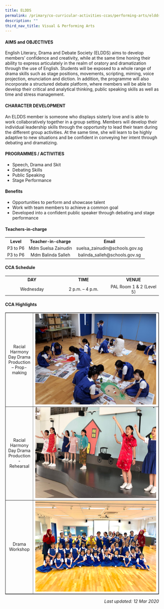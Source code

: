 ```yaml
---
title: ELDDS
permalink: /primary/co-curricular-activities-ccas/performing-arts/eldds/
description: ""
third_nav_title: Visual & Performing Arts
---
```


<h4><strong>AIMS and OBJECTIVES</strong></h4>
<p>English Literary, Drama and Debate Society (ELDDS) aims to develop members&rsquo; confidence and creativity, while at the same time honing their ability to express articulately in the realm of oratory and dramatization through the use of English. Students will be exposed to a whole range of drama skills such as stage positions, movements, scripting, miming, voice projection, enunciation and diction. In addition, the programme will also incorporate a structured debate platform, where members will be able to develop their critical and analytical thinking, public speaking skills as well as time and stress management.</p>
<h4><strong>CHARACTER DEVELOPMENT</strong></h4>
<p>An ELDDS member is someone who displays sisterly love and is able to work collaboratively together in a group setting. Members will develop their individual leadership skills through the opportunity to lead their team during the different group activities. At the same time, she will learn to be highly adaptive to new situations and be confident in conveying her intent through debating and dramatizing.</p>
<h4><strong>PROGRAMMES / ACTIVITIES</strong></h4>
<ul>
<li>Speech, Drama and Skit</li>
<li>Debating Skills</li>
<li>Public Speaking</li>
<li>Stage Performance</li>
</ul>
<h4><strong>Benefits</strong></h4>
<ul>
<li>Opportunities to perform and showcase talent</li>
<li>Work with team members to achieve a common goal</li>
<li>Developed into a confident public speaker through debating and stage performance</li>
</ul>
<h4><strong>Teachers-in-charge</strong></h4>
<table>
<tbody>
<tr>
<th style="text-align: center;">Level</th>
<th style="text-align: center;">Teacher-in-charge</th>
<th style="text-align: center;">Email</th>
</tr>
<tr>
<td style="text-align: center;">P3 to P6</td>
<td style="text-align: center;">Mdm Suelsa Zainudin</td>
<td style="text-align: center;">suelsa_zainudin@schools.gov.sg</td>
</tr>
<tr>
<td style="text-align: center;">P3 to P6</td>
<td style="text-align: center;">Mdm Balinda Salleh</td>
<td style="text-align: center;">balinda_salleh@schools.gov.sg</td>
</tr>
</tbody>
</table>
<h4><strong>CCA Schedule</strong></h4>
<table>
<tbody>
<tr>
<th style="text-align: center;">DAY</th>
<th style="text-align: center;">TIME</th>
<th style="text-align: center;">VENUE</th>
</tr>
<tr>
<td style="text-align: center;" width="205">Wednesday</td>
<td style="text-align: center;" width="205">2 p.m. &ndash; 4 p.m.</td>
<td style="text-align: center;" width="205">PAL Room 1 &amp; 2 (Level 5)</td>
</tr>
</tbody>
</table>
<h4><strong>CCA Highlights</strong></h4>
<table style="border-collapse: collapse; width: 100%;" border="1">
<tbody>
<tr>
<td style="width: 18%; text-align: center;">Racial Harmony Day Drama Production &ndash; Prop-making</td>
<td style="width: 82%;"><img src="/images/eldds1.jpg"></td>
</tr>
<tr>
<td style="width: 18%; text-align: center;">Racial Harmony Day Drama Production - Rehearsal</td>
<td style="width: 82%;"><img src="/images/eldds2.jpg"></td>
</tr>
<tr>
<td style="width: 18%; text-align: center;">Drama Workshop</td>
<td style="width: 82%;"><img src="/images/eldds3.png"></td>
</tr>
</tbody>
</table>
<p style="text-align: right;"><em>Last updated: 12 Mar 2020</em></p>